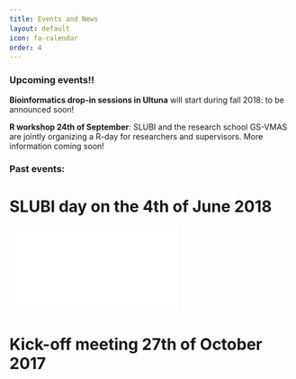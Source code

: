 ```yaml
---
title: Events and News
layout: default
icon: fa-calendar
order: 4
---
```


### Upcoming events!!

**Bioinformatics drop-in sessions in Ultuna** will start during fall 2018: to be announced soon!

**R workshop 24th of September**: SLUBI and the research school GS-VMAS are jointly organizing a R-day for researchers and supervisors. More information coming soon!

### Past events:
# SLUBI day on the 4th of June 2018

![SLUBIday_June2018](assets/images/news/20180604_SLUBI_day_flyer_1A4.pdf)

# Kick-off meeting 27th of October 2017
